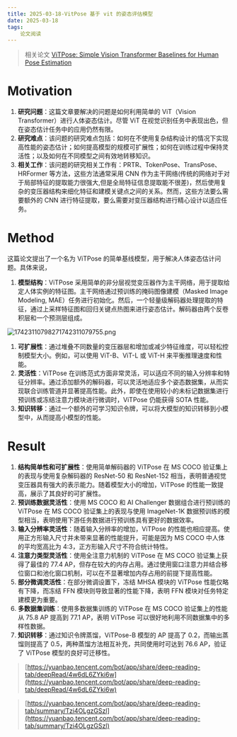 ```yaml
---
title: 2025-03-18-VitPose 基于 vit 的姿态评估模型
date: 2025-03-18
tags: 
    论文阅读
---
```

> 相关论文
> [ViTPose: Simple Vision Transformer Baselines for Human Pose Estimation](https://arxiv.org/abs/2204.12484)

# Motivation

1. **研究问题**：这篇文章要解决的问题是如何利用简单的 ViT（Vision Transformer）进行人体姿态估计。尽管 ViT 在视觉识别任务中表现出色，但在姿态估计任务中的应用仍然有限。
2. **研究难点**：该问题的研究难点包括：如何在不使用复杂结构设计的情况下实现高性能的姿态估计；如何提高模型的规模可扩展性；如何在训练过程中保持灵活性；以及如何在不同模型之间有效地转移知识。
3. **相关工作**：该问题的研究相关工作有：PRTR、TokenPose、TransPose、HRFormer 等方法，这些方法通常采用 CNN 作为主干网络(传统的网络对于对于局部特征的提取能力很强大,但是全局特征信息提取能不很差)，然后使用复杂的变压器结构来细化特征和建模关键点之间的关系。然而，这些方法要么需要额外的 CNN 进行特征提取，要么需要对变压器结构进行精心设计以适应任务。

# Method

这篇论文提出了一个名为 ViTPose 的简单基线模型，用于解决人体姿态估计问题。具体来说，

1. **模型结构**：ViTPose 采用简单的非分层视觉变压器作为主干网络，用于提取给定人体实例的特征图。主干网络通过预训练的掩码图像建模（Masked Image Modeling, MAE）任务进行初始化。然后，一个轻量级解码器处理提取的特征，通过上采样特征图和回归关键点热图来进行姿态估计。解码器由两个反卷积层和一个预测层组成。

![17423110798271742311079755.png](https://tk-pichost-1325224430.cos.ap-chengdu.myqcloud.com/blog/17423110798271742311079755.png)

1. **可扩展性**：通过堆叠不同数量的变压器层和增加或减少特征维度，可以轻松控制模型大小。例如，可以使用 ViT-B、ViT-L 或 ViT-H 来平衡推理速度和性能。
2. **灵活性**：ViTPose 在训练范式方面非常灵活，可以适应不同的输入分辨率和特征分辨率。通过添加额外的解码器，可以灵活地适应多个姿态数据集，从而实现联合训练管道并显著提高性能。此外，即使在使用较小的未标记数据集进行预训练或冻结注意力模块进行微调时，ViTPose 仍能获得 SOTA 性能。
3. **知识转移**：通过一个额外的可学习知识令牌，可以将大模型的知识转移到小模型中，从而提高小模型的性能。

# Result

1. **结构简单性和可扩展性**：使用简单解码器的 ViTPose 在 MS COCO 验证集上的表现与使用复杂解码器的 ResNet-50 和 ResNet-152 相当，表明普通视觉变压器具有强大的表示能力。随着模型大小的增加，ViTPose 的性能一致提高，展示了其良好的可扩展性。
2. **预训练数据灵活性**：使用 MS COCO 和 AI Challenger 数据组合进行预训练的 ViTPose 在 MS COCO 验证集上的表现与使用 ImageNet-1K 数据预训练的模型相当，表明使用下游任务数据进行预训练具有更好的数据效率。
3. **输入分辨率灵活性**：随着输入分辨率的增加，ViTPose 的性能也相应提高。使用正方形输入尺寸并未带来显著的性能提升，可能是因为 MS COCO 中人体的平均宽高比为 4:3，正方形输入尺寸不符合统计特性。
4. **注意力类型灵活性**：使用全注意力机制的 ViTPose 在 MS COCO 验证集上获得了最佳的 77.4 AP，但存在较大的内存占用。通过使用窗口注意力并结合移位窗口和池化窗口机制，可以在不显著增加内存占用的前提下提高性能。
5. **部分微调灵活性**：在部分微调设置下，冻结 MHSA 模块的 ViTPose 性能仅略有下降，而冻结 FFN 模块则导致显著的性能下降，表明 FFN 模块对任务特定建模更为重要。
6. **多数据集训练**：使用多数据集训练的 ViTPose 在 MS COCO 验证集上的性能从 75.8 AP 提高到 77.1 AP，表明 ViTPose 可以很好地利用不同数据集中的多样性数据。
7. **知识转移**：通过知识令牌蒸馏，ViTPose-B 模型的 AP 提高了 0.2，而输出蒸馏则提高了 0.5，两种蒸馏方法相互补充，共同使用时可达到 76.6 AP，验证了 ViTPose 模型的良好可迁移性。

> [https://yuanbao.tencent.com/bot/app/share/deep-reading-tab/deepRead/4w6dL6ZYki6w](https://yuanbao.tencent.com/bot/app/share/deep-reading-tab/deepRead/4w6dL6ZYki6w)

> [https://yuanbao.tencent.com/bot/app/share/deep-reading-tab/summary/Tzi4OLgzGSzl](https://yuanbao.tencent.com/bot/app/share/deep-reading-tab/summary/Tzi4OLgzGSzl)
